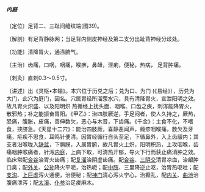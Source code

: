 ##### 内庭

〔定位〕足背二、三趾间缝纹端(图39)。

〔解剖〕有足背静脉网；当足背内侧皮神经及第二支分出趾背神经分歧处。

〔功能〕清降胃火，通涤腑气。

〔主治〕齿痛，口㖞，咽痛，喉痹，鼻衄，泄痢，便秘，热病， 足背肿痛。  

〔刺灸〕直刺0.3〜0.5寸。

〔讲述〕出《灵枢•本输》。本穴位于历兑之后；兑为口、为门 (《易经》），历兑为大门，此穴为庭门，因名。穴属胃经所溜荥水穴，具有清降胃火，宣泄阳明之效。故凡胃火炽盛、以及阳明炽 热循经上扰头面、咽喉、口齿之疾，刺泻能降胃火，散邪热；补之能振奋胃阳。《甲乙》：治四肢厥逆，手足闷者，使人久持之，厥热，胫痛，腹胀，皮痛，善伸数欠，恶心与木音，下齿痛。《千金》：主食不化，不嗜食，挟脐急。《天星十二穴》：能治四肢厥，喜静恶闻声，瘾疹咽喉痛，数欠及牙痛，疟疾不思食，耳鸣针便清。因胃经循行自头至足，下循鼻外，入上齿龈内；其支者沿喉咙入[缺盆](https://www.gmzyjc.com/read/zjs/zjs3.1.1-3-0.1.3.3.12.md)，下膈膜，入属胃腑，故凡胃火上炽，阳明积热，上攻咽喉，齿痛咽肿喉痛者，针泻[内庭](https://www.gmzyjc.com/read/zjs/zjs3.1.1-3-0.1.3.3.44.md)，上病下取，可清热开郁，导火下行而获止痛消肿之效。临床常配[合谷](https://www.gmzyjc.com/read/zjs/zjs3.1.1-3-0.1.2.3.4.md)治胃火齿痛；配[复溜](https://www.gmzyjc.com/read/zjs/zjs3.1.7-8-0.0.2.3.7.md)治阴虚齿痛。配[合谷](https://www.gmzyjc.com/read/zjs/zjs3.1.1-3-0.1.2.3.4.md)、[三阴交](https://www.gmzyjc.com/read/zjs/zjs3.1.4-6-0.0.1.3.6.md)清胃凉血，治龈肿口臭；配[外关](https://www.gmzyjc.com/read/zjs/zjs3.1.9-12-0.0.2.3.5.md)、[公孙](https://www.gmzyjc.com/read/zjs/zjs3.1.4-6-0.0.1.3.4.md)降火平呃，治热呃；配[中脘](https://www.gmzyjc.com/read/zjs/zjs3.2.1-0.1.1.3.11.md)、三里降逆止呕，治胃热呕吐；配[支沟](https://www.gmzyjc.com/read/zjs/zjs3.1.9-12-0.0.2.3.6.md)、[上巨虚](https://www.gmzyjc.com/read/zjs/zjs3.1.1-3-0.1.3.3.37.md)泻火通便，治便秘；配[神门](https://www.gmzyjc.com/read/zjs/zjs3.1.4-6-0.0.2.3.7.md)清心泻火宁心，治癫乱，配[内关](https://www.gmzyjc.com/read/zjs/zjs3.1.9-12-0.0.1.3.6.md)、[曲池](https://www.gmzyjc.com/read/zjs/zjs3.1.1-3-0.1.2.3.11.md)治腹痛泄泻；配[太溪](https://www.gmzyjc.com/read/zjs/zjs3.1.7-8-0.0.2.3.3.md)、[仆参](https://www.gmzyjc.com/read/zjs/zjs3.1.7-8-0.0.1.3.61.md)治足痠麻木。
